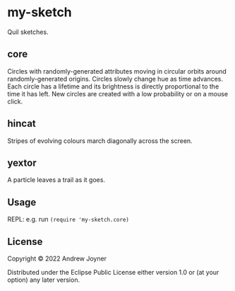 # my-sketch

Quil sketches.

## core

Circles with randomly-generated attributes moving in circular orbits around randomly-generated origins. Circles slowly change hue as time advances. Each circle has a lifetime and its brightness is directly proportional to the time it has left. New circles are created with a low probability or on a mouse click.

## hincat

Stripes of evolving colours march diagonally across the screen.

## yextor

A particle leaves a trail as it goes.

## Usage

REPL: e.g. run `(require 'my-sketch.core)`

## License

Copyright © 2022 Andrew Joyner

Distributed under the Eclipse Public License either version 1.0 or (at
your option) any later version.
